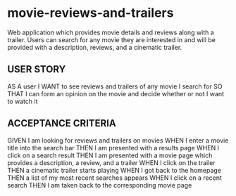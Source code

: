 # movie-reviews-and-trailers
Web application which provides movie details and reviews along with a trailer. Users can 
search for any movie they are interested in and will be provided with a description, 
reviews, and a cinematic trailer.

## USER STORY
AS A user
I WANT to see reviews and trailers of any movie I search for
SO THAT I can form an opinion on the movie and decide whether or not I want to watch it

## ACCEPTANCE CRITERIA
GIVEN I am looking for reviews and trailers on movies
WHEN I enter a movie title into the search bar
THEN I am presented with a results page
WHEN I click on a search result
THEN I am presented with a movie page which provides a description, a review, and a trailer
WHEN I click on the trailer
THEN a cinematic trailer starts playing
WHEN I got back to the homepage
THEN a list of my most recent searches appears
WHEN I click on a recent search
THEN I am taken back to the corresponding movie page